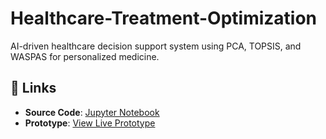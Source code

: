 # Healthcare-Treatment-Optimization
AI-driven healthcare decision support system using PCA, TOPSIS, and WASPAS for personalized medicine.
## 🔗 Links
- **Source Code**: [Jupyter Notebook]((https://github.com/Aathi-007/Healthcare-Treatment-Optimization/blob/main/treatment%20optimisation.ipynb))
- **Prototype**: [View Live Prototype]([https://your-prototype-link.com](https://studio.firebase.google.com/studio-9495458622))
